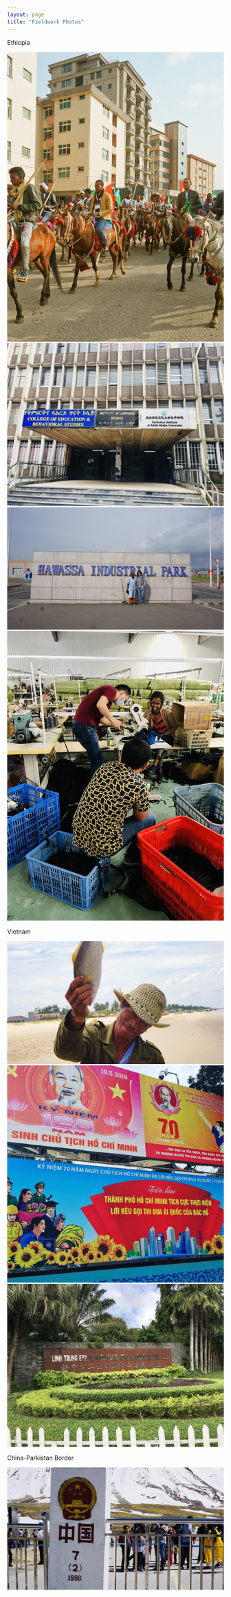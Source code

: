 ```yaml
---
layout: page
title: "Fieldwork Photos"
--- 
```

Ethiopia

<img src="https://raw.githubusercontent.com/keyitang94/keyitang94.github.io/master/Images/Ethiopia1.jpg">

<img src="https://raw.githubusercontent.com/keyitang94/keyitang94.github.io/master/Images/Ethiopia2.jpg">

<img src="https://raw.githubusercontent.com/keyitang94/keyitang94.github.io/master/Images/Ethiopia3.jpg">

<img src="https://raw.githubusercontent.com/keyitang94/keyitang94.github.io/master/Images/Ethiopia4.jpg">

Vietnam

<img src="https://raw.githubusercontent.com/keyitang94/keyitang94.github.io/master/Images/Vietnam4.jpg">

<img src="https://raw.githubusercontent.com/keyitang94/keyitang94.github.io/master/Images/Vietnam2.jpg">

<img src="https://raw.githubusercontent.com/keyitang94/keyitang94.github.io/master/Images/Vietnam3.jpg">

China-Parkistan Border

<img src="https://raw.githubusercontent.com/keyitang94/keyitang94.github.io/master/Images/China-Parksitan%20Border.jpg">
